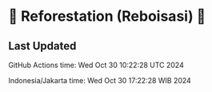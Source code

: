 
# 🌳 Reforestation (Reboisasi) 🌲

## Last Updated

GitHub Actions time: Wed Oct 30 10:22:28 UTC 2024

Indonesia/Jakarta time: Wed Oct 30 17:22:28 WIB 2024
